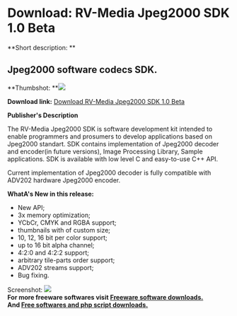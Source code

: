 # Download: RV-Media Jpeg2000 SDK 1.0 Beta

**Short description: **

## Jpeg2000 software codecs SDK.

  
**Thumbshot: **![](http://www.freewarefiles.com/screenshot/rvm_jpeg2000_md.gif)   
  
**Download link:** [Download RV-Media Jpeg2000 SDK 1.0 Beta](http://freesoftwares.boysofts.com/RV-Media-Jpeg-SDK-Beta_program_20561.html)  
  

**Publisher's Description**  
  

The RV-Media Jpeg2000 SDK is software development kit intended to enable
programmers and prosumers to develop applications based on Jpeg2000 standart.
SDK contains implementation of Jpeg2000 decoder and encoder(in future
versions), Image Processing Library, Sample applications. SDK is available
with low level C and easy-to-use C++ API.

Current implementation of Jpeg2000 decoder is fully compatible with ADV202
hardware Jpeg2000 encoder.

**WhatA's New in this release:**

  * New API; 
  * 3x memory optimization; 
  * YCbCr, CMYK and RGBA support; 
  * thumbnails with of custom size; 
  * 10, 12, 16 bit per color support; 
  * up to 16 bit alpha channel; 
  * 4:2:0 and 4:2:2 support; 
  * arbitrary tile-parts order support; 
  * ADV202 streams support; 
  * Bug fixing. 

  
  
Screenshot: ![](http://www.freewarefiles.com/screenshot/rvm_jpeg2000.gif)  
**For more freeware softwares visit [Freeware software downloads.](http://freesoftwares.boysofts.com/)**   
**And [Free softwares and php script downloads.](http://www.boysofts.com/)**

